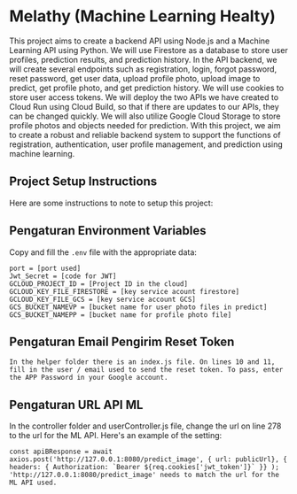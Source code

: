 # Melathy (Machine Learning Healty)
This project aims to create a backend API using Node.js and a Machine Learning API using Python. We will use Firestore as a database to store user profiles, prediction results, and prediction history. In the API backend, we will create several endpoints such as registration, login, forgot password, reset password, get user data, upload profile photo, upload image to predict, get profile photo, and get prediction history. We will use cookies to store user access tokens. We will deploy the two APIs we have created to Cloud Run using Cloud Build, so that if there are updates to our APIs, they can be changed quickly. We will also utilize Google Cloud Storage to store profile photos and objects needed for prediction. With this project, we aim to create a robust and reliable backend system to support the functions of registration, authentication, user profile management, and prediction using machine learning.

## Project Setup Instructions

Here are some instructions to note to setup this project:

## Pengaturan Environment Variables

Copy and fill the `.env` file with the appropriate data:

```plaintext
port = [port used]
Jwt_Secret = [code for JWT]
GCLOUD_PROJECT_ID = [Project ID in the cloud]
GCLOUD_KEY_FILE_FIRESTORE = [key service acount firestore]
GCLOUD_KEY_FILE_GCS = [key service account GCS]
GCS_BUCKET_NAMEVP = [bucket name for user photo files in predict]
GCS_BUCKET_NAMEPP = [bucket name for profile photo file]
```

## Pengaturan Email Pengirim Reset Token
```plaintext
In the helper folder there is an index.js file. On lines 10 and 11, fill in the user / email used to send the reset token. To pass, enter the APP Password in your Google account.
```

## Pengaturan URL API ML

In the controller folder and userController.js file, change the url on line 278 to the url for the ML API. Here's an example of the setting:
```plaintext
const apiBResponse = await axios.post('http://127.0.0.1:8080/predict_image', { url: publicUrl}, { headers: { Authorization: `Bearer ${req.cookies['jwt_token']}` }} );
'http://127.0.0.1:8080/predict_image' needs to match the url for the ML API used.
```


